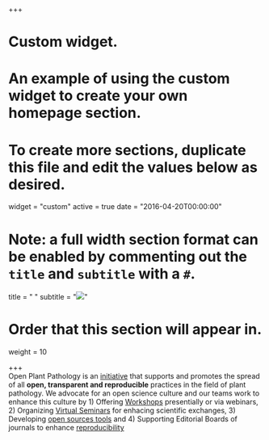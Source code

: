 +++
# Custom widget.
# An example of using the custom widget to create your own homepage section.
# To create more sections, duplicate this file and edit the values below as desired.
widget = "custom"
active = true
date = "2016-04-20T00:00:00"
# Note: a full width section format can be enabled by commenting out the `title` and `subtitle` with a `#`.
title = " "
subtitle = "<img src = '/img/headers/opp-tools.png'>"

# Order that this section will appear in.
weight = 10

+++
<br>
Open Plant Pathology is an <a href="pages/mission">initiative</a> that supports and promotes the spread of all <strong>open, transparent and reproducible</strong> practices in the field of plant pathology.
We advocate for an open science culture and our teams work to enhance this culture by 1) Offering [Workshops](/talk) presentially or via webinars, 2) Organizing [Virtual Seminars](/publication) for enhacing scientific exchanges, 3) Developing [open sources tools](https://github.com/openplantpathology/) and 4) Supporting Editorial Boards of journals to enhance [reproducibility](http://sbfitopatologia.org.br/tpp/post/reproducibility-editor/) 
